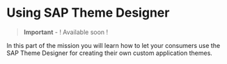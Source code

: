 # Using SAP Theme Designer

> **Important** - ! Available soon !

In this part of the mission you will learn how to let your consumers use the SAP Theme Designer for creating their own custom application themes. 